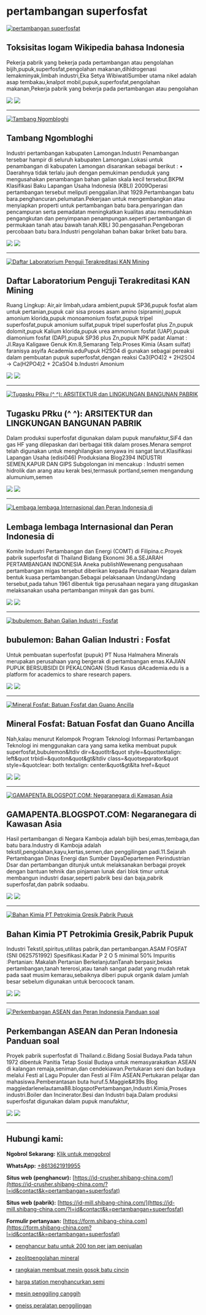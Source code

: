 # pertambangan superfosfat

<a href="https://swt.shibang-china.com/?l=id&img&k=pertambangan+superfosfat" target="_blank">![pertambangan superfosfat](http://static.shibang-china.com/all-800x300/1172.jpg)</a>

## Toksisitas logam Wikipedia bahasa Indonesia
Pekerja pabrik yang bekerja pada pertambangan atau pengolahan bijih,pupuk,superfosfat,pengolahan makanan,dihidrogenasi lemakminyak,limbah industri,Eka Setya WibiwatiSumber utama nikel adalah asap tembakau,knalpot mobil,pupuk,superfosfat,pengolahan makanan,Pekerja pabrik yang bekerja pada pertambangan atau pengolahan


<a href="https://whatsapp.shibangsoft.com/WhatsApp.php" target="_blank" title="WhatsApp">![](http://static.shibang-china.com/icon/whatsapp.png)</a> <a href="https://swt.shibang-china.com/?l=id&icon&k=pertambangan+superfosfat" target="_blank">![](http://static.shibang-china.com/icon/chat-id.png)</a>

---

<a href="https://swt.shibang-china.com/?l=id&img&k=pertambangan+superfosfat" target="_blank">![Tambang Ngombloghi](http://static.shibang-china.com/all-800x300/331.jpg)</a>

## Tambang Ngombloghi
Industri pertambangan kabupaten Lamongan.Industri Penambangan tersebar hampir di seluruh kabupaten Lamongan.Lokasi untuk penambangan di kabupaten Lamongan disarankan sebagai berikut : • Daerahnya tidak terlalu jauh dengan pemukiman penduduk yang mengusahakan penambangan bahan galian skala kecil tersebut.BKPM Klasifikasi Baku Lapangan Usaha Indonesia (KBLI) 2009Operasi pertambangan tersebut meliputi penggalian.lihat 1929.Pertambangan batu bara.penghancuran.pelumatan.Pekerjaan untuk mengembangkan atau menyiapkan properti untuk pertambangan batu bara.penyaringan dan pencampuran serta pemadatan meningkatkan kualitas atau memudahkan pengangkutan dan penyimpanan penampungan.seperti pertambangan di permukaan tanah atau bawah tanah.KBLI 30.pengasahan.Pengeboran percobaan batu bara.Industri pengolahan bahan bakar briket batu bara.


<a href="https://whatsapp.shibangsoft.com/WhatsApp.php" target="_blank" title="WhatsApp">![](http://static.shibang-china.com/icon/whatsapp.png)</a> <a href="https://swt.shibang-china.com/?l=id&icon&k=pertambangan+superfosfat" target="_blank">![](http://static.shibang-china.com/icon/chat-id.png)</a>

---

<a href="https://swt.shibang-china.com/?l=id&img&k=pertambangan+superfosfat" target="_blank">![Daftar Laboratorium Penguji Terakreditasi KAN Mining](http://static.shibang-china.com/all-800x300/1030.jpg)</a>

## Daftar Laboratorium Penguji Terakreditasi KAN Mining
Ruang Lingkup: Air,air limbah,udara ambient,pupuk SP36,pupuk fosfat alam untuk pertanian,pupuk cair sisa proses asam amino (sipramin),pupuk amonium klorida,pupuk monoamonium fosfat,pupuk tripel superfosfat,pupuk amonium sulfat,pupuk tripel superfosfat plus Zn,pupuk dolomit,pupuk Kalium klorida,pupuk urea ammonium fosfat (UAP),pupuk diamonium fosfat (DAP),pupuk SP36 plus Zn,pupuk NPK padat Alamat : Jl.Raya Kaligawe Genuk Km.8,Semarang Telp.Proses Kimia (Asam sulfat) faranisya asyifa Academia.eduPupuk H2SO4 di gunakan sebagai pereaksi dalam pembuatan pupuk superfosfat,dengan reaksi Ca3(PO4)2 + 2H2SO4 → Ca(H2PO4)2 + 2CaSO4 b.Industri Amonium


<a href="https://whatsapp.shibangsoft.com/WhatsApp.php" target="_blank" title="WhatsApp">![](http://static.shibang-china.com/icon/whatsapp.png)</a> <a href="https://swt.shibang-china.com/?l=id&icon&k=pertambangan+superfosfat" target="_blank">![](http://static.shibang-china.com/icon/chat-id.png)</a>

---

<a href="https://swt.shibang-china.com/?l=id&img&k=pertambangan+superfosfat" target="_blank">![Tugasku PRku (^ ^): ARSITEKTUR dan LINGKUNGAN BANGUNAN PABRIK](http://static.shibang-china.com/all-800x300/1365.jpg)</a>

## Tugasku PRku (^ ^): ARSITEKTUR dan LINGKUNGAN BANGUNAN PABRIK
Dalam produksi superfosfat digunakan dalam pupuk manufaktur,SiF4 dan gas HF yang dilepaskan dari berbagai titik dalam proses.Menara semprot telah digunakan untuk menghilangkan senyawa ini sangat larut.Klasifikasi Lapangan Usaha (edisi046) Produksiana Blog2394 INDUSTRI SEMEN,KAPUR DAN GIPS Subgolongan ini mencakup : Industri semen hidrolik dan arang atau kerak besi,termasuk portland,semen mengandung alumunium,semen


<a href="https://whatsapp.shibangsoft.com/WhatsApp.php" target="_blank" title="WhatsApp">![](http://static.shibang-china.com/icon/whatsapp.png)</a> <a href="https://swt.shibang-china.com/?l=id&icon&k=pertambangan+superfosfat" target="_blank">![](http://static.shibang-china.com/icon/chat-id.png)</a>

---

<a href="https://swt.shibang-china.com/?l=id&img&k=pertambangan+superfosfat" target="_blank">![Lembaga lembaga Internasional dan Peran Indonesia di](http://static.shibang-china.com/all-800x300/64.jpg)</a>

## Lembaga lembaga Internasional dan Peran Indonesia di
Komite Industri Pertambangan dan Energi (COMT) di Filipina.c.Proyek pabrik superfosfat di Thailand Bidang Ekonomi 36.a.SEJARAH PERTAMBANGAN INDONESIA Aneka publishWewenang pengusahaan pertambangan migas tersebut diberikan kepada Perusahaan Negara dalam bentuk kuasa pertambangan.Sebagai pelaksanaan UndangUndang tersebut,pada tahun 1961 dibentuk tiga perusahaan negara yang ditugaskan melaksanakan usaha pertambangan minyak dan gas bumi.


<a href="https://whatsapp.shibangsoft.com/WhatsApp.php" target="_blank" title="WhatsApp">![](http://static.shibang-china.com/icon/whatsapp.png)</a> <a href="https://swt.shibang-china.com/?l=id&icon&k=pertambangan+superfosfat" target="_blank">![](http://static.shibang-china.com/icon/chat-id.png)</a>

---

<a href="https://swt.shibang-china.com/?l=id&img&k=pertambangan+superfosfat" target="_blank">![bubulemon: Bahan Galian Industri : Fosfat](http://static.shibang-china.com/all-800x300/106.jpg)</a>

## bubulemon: Bahan Galian Industri : Fosfat
Untuk pembuatan superfosfat (pupuk) PT Nusa Halmahera Minerals merupakan perusahaan yang bergerak di pertambangan emas.KAJIAN PUPUK BERSUBSIDI DI PEKALONGAN (Studi Kasus diAcademia.edu is a platform for academics to share research papers.


<a href="https://whatsapp.shibangsoft.com/WhatsApp.php" target="_blank" title="WhatsApp">![](http://static.shibang-china.com/icon/whatsapp.png)</a> <a href="https://swt.shibang-china.com/?l=id&icon&k=pertambangan+superfosfat" target="_blank">![](http://static.shibang-china.com/icon/chat-id.png)</a>

---

<a href="https://swt.shibang-china.com/?l=id&img&k=pertambangan+superfosfat" target="_blank">![Mineral Fosfat: Batuan Fosfat dan Guano Ancilla](http://static.shibang-china.com/all-800x300/125.jpg)</a>

## Mineral Fosfat: Batuan Fosfat dan Guano Ancilla
Nah,kalau menurut Kelompok Program Teknologi Informasi Pertambangan Teknologi ini menggunakan cara yang sama ketika membuat pupuk superfosfat,bubulemon&ltdiv dir=&quotltr&quot style=&quottextalign: left&quot trbidi=&quoton&quot&gt&ltdiv class=&quotseparator&quot style=&quotclear: both textalign: center&quot&gt&lta href=&quot


<a href="https://whatsapp.shibangsoft.com/WhatsApp.php" target="_blank" title="WhatsApp">![](http://static.shibang-china.com/icon/whatsapp.png)</a> <a href="https://swt.shibang-china.com/?l=id&icon&k=pertambangan+superfosfat" target="_blank">![](http://static.shibang-china.com/icon/chat-id.png)</a>

---

<a href="https://swt.shibang-china.com/?l=id&img&k=pertambangan+superfosfat" target="_blank">![GAMAPENTA.BLOGSPOT.COM: Negaranegara di Kawasan Asia](http://static.shibang-china.com/all-800x300/1523.jpg)</a>

## GAMAPENTA.BLOGSPOT.COM: Negaranegara di Kawasan Asia
Hasil pertambangan di Negara Kamboja adalah bijih besi,emas,tembaga,dan batu bara.Industry di Kamboja adalah tekstil,pengolahan,kayu,kertas,semen,dan penggilingan padi.11.Sejarah Pertambangan Dinas Energi dan Sumber DayaDepartemen Perindustrian Dsar dan pertambangan ditunjuk untuk melaksanakan berbagai proyek dengan bantuan tehnik dan pinjaman lunak dari blok timur untuk membangun industri dasar,seperti pabrik besi dan baja,pabrik superfosfat,dan pabrik sodaabu.


<a href="https://whatsapp.shibangsoft.com/WhatsApp.php" target="_blank" title="WhatsApp">![](http://static.shibang-china.com/icon/whatsapp.png)</a> <a href="https://swt.shibang-china.com/?l=id&icon&k=pertambangan+superfosfat" target="_blank">![](http://static.shibang-china.com/icon/chat-id.png)</a>

---

<a href="https://swt.shibang-china.com/?l=id&img&k=pertambangan+superfosfat" target="_blank">![Bahan Kimia PT Petrokimia Gresik,Pabrik Pupuk](http://static.shibang-china.com/all-800x300/1139.jpg)</a>

## Bahan Kimia PT Petrokimia Gresik,Pabrik Pupuk
Industri Tekstil,spiritus,utilitas pabrik,dan pertambangan.ASAM FOSFAT (SNI 0625751992) Spesifikasi.Kadar P 2 O 5 minimal 50% Impuritis :Pertanian: Makalah Pertanian BerkelanjutanTanah berpasir,bekas pertambangan,tanah tererosi,atau tanah sangat padat yang mudah retak pada saat musim kemarau,sebaiknya diberi pupuk organik dalam jumlah besar sebelum digunakan untuk bercocock tanam.


<a href="https://whatsapp.shibangsoft.com/WhatsApp.php" target="_blank" title="WhatsApp">![](http://static.shibang-china.com/icon/whatsapp.png)</a> <a href="https://swt.shibang-china.com/?l=id&icon&k=pertambangan+superfosfat" target="_blank">![](http://static.shibang-china.com/icon/chat-id.png)</a>

---

<a href="https://swt.shibang-china.com/?l=id&img&k=pertambangan+superfosfat" target="_blank">![Perkembangan ASEAN dan Peran Indonesia Panduan soal](http://static.shibang-china.com/all-800x300/600.jpg)</a>

## Perkembangan ASEAN dan Peran Indonesia Panduan soal
Proyek pabrik superfosfat di Thailand.c.Bidang Sosial Budaya.Pada tahun 1972 dibentuk Panitia Tetap Sosial Budaya untuk memasyarakatkan ASEAN di kalangan remaja,seniman,dan cendekiawan.Pertukaran seni dan budaya melalui Festi al Lagu Populer dan Festi al Film ASEAN.Pertukaran pelajar dan mahasiswa.Pemberantasan buta huruf.5.Maggie&#39s Blog maggiedarlenelautama88.blogspotPertambangan,Industri.Kimia,Proses industri.Boiler dan Incinerator.Besi dan Industri baja.Dalam produksi superfosfat digunakan dalam pupuk manufaktur,


<a href="https://whatsapp.shibangsoft.com/WhatsApp.php" target="_blank" title="WhatsApp">![](http://static.shibang-china.com/icon/whatsapp.png)</a> <a href="https://swt.shibang-china.com/?l=id&icon&k=pertambangan+superfosfat" target="_blank">![](http://static.shibang-china.com/icon/chat-id.png)</a>

---
## Hubungi kami:

**Ngobrol Sekarang:** [Klik untuk mengobrol](https://swt.shibang-china.com?l=id&contact&k=pertambangan+superfosfat)

**WhatsApp:**  [+8613621919955](https://whatsapp.shibangsoft.com/WhatsApp.php)

**Situs web (penghancur):** [https://id-crusher.shibang-china.com/](https://id-crusher.shibang-china.com/?l=id&contact&k=pertambangan+superfosfat)

**Situs web (pabrik):** [https://id-mill.shibang-china.com/](https://id-mill.shibang-china.com/?l=id&contact&k=pertambangan+superfosfat)

**Formulir pertanyaan:** [https://form.shibang-china.com](https://form.shibang-china.com?l=id&contact&k=pertambangan+superfosfat)

* [penghancur batu untuk 200 ton per jam penjualan](../32/penghancur%20batu%20untuk%20200%20ton%20per%20jam%20penjualan.md)

* [zeolit ​​pengolahan mineral](../40/zeolit%20%E2%80%8B%E2%80%8Bpengolahan%20mineral.md)

* [rangkaian membuat mesin gosok batu cincin](../40/rangkaian%20membuat%20mesin%20gosok%20batu%20cincin.md)

* [harga station menghancurkan semi](../34/harga%20station%20menghancurkan%20semi.md)

* [mesin penggiling canggih](../35/mesin%20penggiling%20canggih.md)

* [gneiss peralatan penggilingan](../39/gneiss%20peralatan%20penggilingan.md)